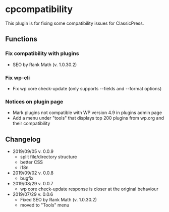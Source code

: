 # cpcompatibility
This plugin is for fixing some compatibility issues for ClassicPress.

## Functions
### Fix compatibility with plugins
* SEO by Rank Math (v. 1.0.30.2)

### Fix wp-cli 
* Fix wp core check-update (only supports --fields and --format options)

### Notices on plugin page
* Mark plugins not compatible with WP version 4.9 in plugins admin page
* Add a menu under "tools" that displays top 200 plugins from wp.org and their compatibility

## Changelog
* 2019/09/05 v. 0.0.9
   * split file/directory structure
   * better CSS
   * i18n 
* 2019/09/02 v. 0.0.8
   * bugfix
* 2019/08/29 v. 0.0.7
   * wp core check-update response is closer at the original behaviour
* 2019/07/29 v. 0.0.6
   * Fixed SEO by Rank Math (v. 1.0.30.2)
   * moved to "Tools" menu
